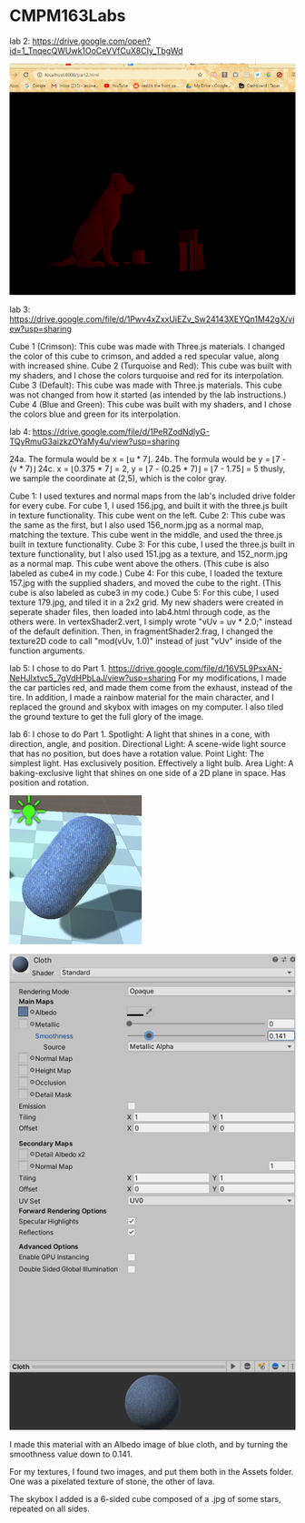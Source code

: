 # CMPM163Labs
lab 2: https://drive.google.com/open?id=1_TnqecQWUwk1OoCeVVfCuX8CIy_TbgWd

![](lab2/lab2%20model%20scene%20screenshot.png)

lab 3: https://drive.google.com/file/d/1Pwv4xZxxUiEZv_Sw24143XEYQn1M42gX/view?usp=sharing

Cube 1 (Crimson): This cube was made with Three.js materials. I changed the color of this cube to crimson, and added a red specular value, along with increased shine.
Cube 2 (Turquoise and Red): This cube was built with my shaders, and I chose the colors turquoise and red for its interpolation.
Cube 3 (Default): This cube was made with Three.js materials. This cube was not changed from how it started (as intended by the lab instructions.)
Cube 4 (Blue and Green): This cube was built with my shaders, and I chose the colors blue and green for its interpolation.

lab 4:
https://drive.google.com/file/d/1PeRZodNdlyG-TQyRmuG3aizkzOYaMy4u/view?usp=sharing

24a. The formula would be x = ⌊u * 7⌋.
24b. The formula would be y = ⌊7 - (v * 7)⌋
24c. x = ⌊0.375 * 7⌋ = 2, y = ⌊7 - (0.25 * 7)⌋ = ⌊7 - 1.75⌋ = 5
   thusly, we sample the coordinate at (2,5), which is the color gray.
   
Cube 1: I used textures and normal maps from the lab's included drive folder for every cube. For cube 1, I used 156.jpg, and built it with the three.js built in texture functionality. This cube went on the left.
Cube 2: This cube was the same as the first, but I also used 156_norm.jpg as a normal map, matching the texture. This cube went in the middle, and used the three.js built in texture functionality.
Cube 3: For this cube, I used the three.js built in texture functionality, but I also used 151.jpg as a texture, and 152_norm.jpg as a normal map. This cube went above the others. (This cube is also labeled as cube4 in my code.)
Cube 4: For this cube, I loaded the texture 157.jpg with the supplied shaders, and moved the cube to the right. (This cube is also labeled as cube3 in my code.)
Cube 5: For this cube, I used texture 179.jpg, and tiled it in a 2x2 grid. My new shaders were created in seperate shader files, then loaded into lab4.html through code, as the others were. In vertexShader2.vert, I simply wrote "vUv = uv * 2.0;" instead of the default definition. Then, in fragmentShader2.frag, I changed the texture2D code to call "mod(vUv, 1.0)" instead of just "vUv" inside of the function arguments.

lab 5:
I chose to do Part 1.
https://drive.google.com/file/d/16V5L9PsxAN-NeHJlxtvc5_7gVdHPbLaJ/view?usp=sharing
For my modifications, I made the car particles red, and made them come from the exhaust, instead of the tire. In addition, I made a rainbow material for the main character, and I replaced the ground and skybox with images on my computer. I also tiled the ground texture to get the full glory of the image.

lab 6:
I chose to do Part 1.
Spotlight: A light that shines in a cone, with direction, angle, and position.
Directional Light: A scene-wide light source that has no position, but does have a rotation value.
Point Light: The simplest light. Has exclusively position. Effectively a light bulb.
Area Light: A baking-exclusive light that shines on one side of a 2D plane in space. Has position and rotation.

![](lab6/clothCapsule.png)

![](lab6/clothMaterial.png)

I made this material with an Albedo image of blue cloth, and by turning the smoothness value down to 0.141.

For my textures, I found two images, and put them both in the Assets folder. One was a pixelated texture of stone, the other of lava.

The skybox I added is a 6-sided cube composed of a .jpg of some stars, repeated on all sides.



